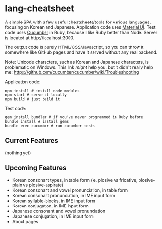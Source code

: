 # lang-cheatsheet

A simple SPA with a few useful cheatsheets/tools for various languages, focusing on Korean and Japanese. Application code uses [Material UI](http://material-ui.com). Test code uses [Cucumber](http://cucumber.io) in Ruby, because I like Ruby better than Node. Server is located at http://localhost:3000.

The output code is purely HTML/CSS/Javascript, so you can throw it somewhere like GitHub pages and have it served without any real backend.

Note: Unicode characters, such as Korean and Japanese characters, is problematic on Windows. This link *might* help you, but it didn't really help me: https://github.com/cucumber/cucumber/wiki/Troubleshooting

Application code:
```
npm install # install node modules
npm start # serve it locally
npm build # just build it
```

Test code:
```
gem install bundler # if you've never programmed in Ruby before
bundle install # install gems
bundle exec cucumber # run cucumber tests
```

## Current Features

(nothing yet)

## Upcoming Features

* Korean consonant types, in table form (ie. plosive vs fricative, plosive-plain vs plosive-aspirate)
* Korean consonant and vowel pronunciation, in table form
* Korean consonant pronunciation, in IME input form
* Korean syllable-blocks, in IME input form
* Korean conjugation, in IME input form
* Japanese consonant and vowel pronunciation
* Japanese conjugation, in IME input form
* About pages
